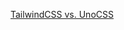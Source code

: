 



<!--  daily.dev BOOKMARKS:START -->
[TailwindCSS vs. UnoCSS](https://app.daily.dev/posts/A0VG4LfAl)
<!--  daily.dev BOOKMARKS:END -->
